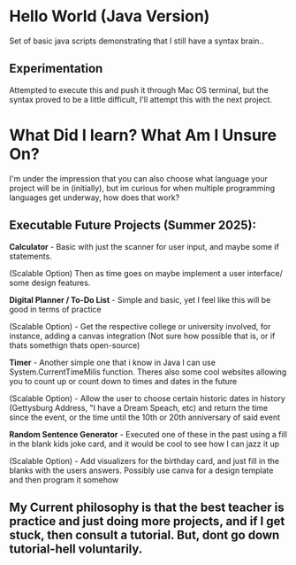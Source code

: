 # Hello World (Java Version)
Set of basic java scripts demonstrating that I still have a syntax brain..
## Experimentation 
Attempted to execute this and push it through Mac OS terminal, but the syntax proved to be a little difficult, I'll attempt this with the next project. 

# What Did I learn? What Am I Unsure On? 

 I'm under the impression that you can also choose what language your project will be in (initially), but im curious for when multiple programming languages get underway, how does that work? 



## Executable Future Projects (Summer 2025): 

**Calculator** - Basic with just the scanner for user input, and maybe some if statements. 
      
(Scalable Option) Then as time goes on maybe implement a user interface/ some design features. 

**Digital Planner / To-Do List** - Simple and basic, yet I feel like this will be good in terms of practice 

(Scalable Option) - Get the respective college or university involved, for instance, adding a canvas integration (Not sure how possible that is, or if thats somethign thats open-source)

**Timer** - Another simple one that i know in Java I can use System.CurrentTimeMilis function. Theres also some cool websites allowing you to count up or count down to times and dates in the future

(Scalable Option) - Allow the user to choose certain historic dates in history (Gettysburg Address, "I have a Dream Speach, etc) and return the time since the event, or the time until the 10th or 20th anniversary of said event

**Random Sentence Generator** - Executed one of these in the past using a fill in the blank kids joke card, and it would be cool to see how I can jazz it up 

(Scalable Option) - Add visualizers for the birthday card, and just fill in the blanks with the users answers. Possibly use canva for a design template and then program it somehow 


## **My Current philosophy is that the best teacher is practice and just doing more projects, and if I get stuck, then consult a tutorial. But, dont go down tutorial-hell voluntarily.**

